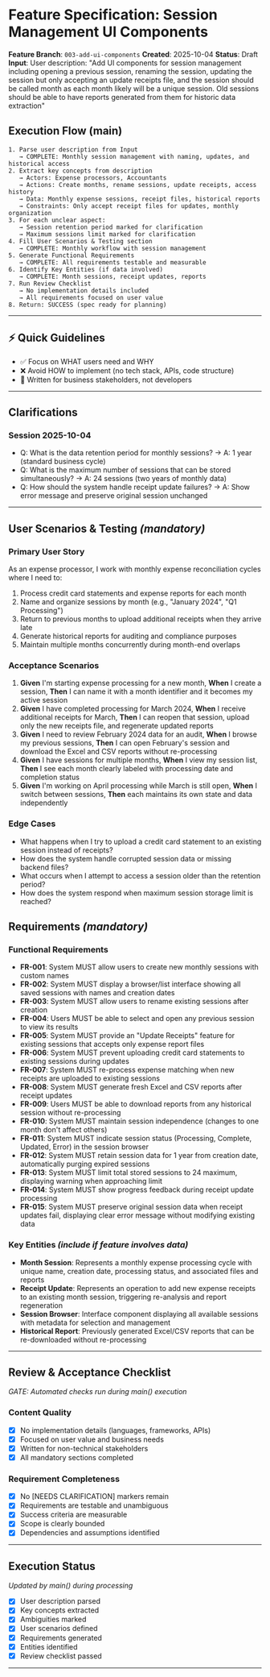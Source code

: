 # Feature Specification: Session Management UI Components

**Feature Branch**: `003-add-ui-components`
**Created**: 2025-10-04
**Status**: Draft
**Input**: User description: "Add UI components for session management including opening a previous session, renaming the session, updating the session but only accepting an update receipts file, and the session should be called month as each month likely will be a unique session.  Old sessions should be able to have reports generated from them for historic data extraction"

## Execution Flow (main)
```
1. Parse user description from Input
   → COMPLETE: Monthly session management with naming, updates, and historical access
2. Extract key concepts from description
   → Actors: Expense processors, Accountants
   → Actions: Create months, rename sessions, update receipts, access history
   → Data: Monthly expense sessions, receipt files, historical reports
   → Constraints: Only accept receipt files for updates, monthly organization
3. For each unclear aspect:
   → Session retention period marked for clarification
   → Maximum sessions limit marked for clarification
4. Fill User Scenarios & Testing section
   → COMPLETE: Monthly workflow with session management
5. Generate Functional Requirements
   → COMPLETE: All requirements testable and measurable
6. Identify Key Entities (if data involved)
   → COMPLETE: Month sessions, receipt updates, reports
7. Run Review Checklist
   → No implementation details included
   → All requirements focused on user value
8. Return: SUCCESS (spec ready for planning)
```

---

## ⚡ Quick Guidelines
- ✅ Focus on WHAT users need and WHY
- ❌ Avoid HOW to implement (no tech stack, APIs, code structure)
- 👥 Written for business stakeholders, not developers

---

## Clarifications

### Session 2025-10-04
- Q: What is the data retention period for monthly sessions? → A: 1 year (standard business cycle)
- Q: What is the maximum number of sessions that can be stored simultaneously? → A: 24 sessions (two years of monthly data)
- Q: How should the system handle receipt update failures? → A: Show error message and preserve original session unchanged

---

## User Scenarios & Testing *(mandatory)*

### Primary User Story
As an expense processor, I work with monthly expense reconciliation cycles where I need to:
1. Process credit card statements and expense reports for each month
2. Name and organize sessions by month (e.g., "January 2024", "Q1 Processing")
3. Return to previous months to upload additional receipts when they arrive late
4. Generate historical reports for auditing and compliance purposes
5. Maintain multiple months concurrently during month-end overlaps

### Acceptance Scenarios
1. **Given** I'm starting expense processing for a new month, **When** I create a session, **Then** I can name it with a month identifier and it becomes my active session
2. **Given** I have completed processing for March 2024, **When** I receive additional receipts for March, **Then** I can reopen that session, upload only the new receipts file, and regenerate updated reports
3. **Given** I need to review February 2024 data for an audit, **When** I browse my previous sessions, **Then** I can open February's session and download the Excel and CSV reports without re-processing
4. **Given** I have sessions for multiple months, **When** I view my session list, **Then** I see each month clearly labeled with processing date and completion status
5. **Given** I'm working on April processing while March is still open, **When** I switch between sessions, **Then** each maintains its own state and data independently

### Edge Cases
- What happens when I try to upload a credit card statement to an existing session instead of receipts?
- How does the system handle corrupted session data or missing backend files?
- What occurs when I attempt to access a session older than the retention period?
- How does the system respond when maximum session storage limit is reached?

## Requirements *(mandatory)*

### Functional Requirements
- **FR-001**: System MUST allow users to create new monthly sessions with custom names
- **FR-002**: System MUST display a browser/list interface showing all saved sessions with names and creation dates
- **FR-003**: System MUST allow users to rename existing sessions after creation
- **FR-004**: Users MUST be able to select and open any previous session to view its results
- **FR-005**: System MUST provide an "Update Receipts" feature for existing sessions that accepts only expense report files
- **FR-006**: System MUST prevent uploading credit card statements to existing sessions during updates
- **FR-007**: System MUST re-process expense matching when new receipts are uploaded to existing sessions
- **FR-008**: System MUST generate fresh Excel and CSV reports after receipt updates
- **FR-009**: Users MUST be able to download reports from any historical session without re-processing
- **FR-010**: System MUST maintain session independence (changes to one month don't affect others)
- **FR-011**: System MUST indicate session status (Processing, Complete, Updated, Error) in the session browser
- **FR-012**: System MUST retain session data for 1 year from creation date, automatically purging expired sessions
- **FR-013**: System MUST limit total stored sessions to 24 maximum, displaying warning when approaching limit
- **FR-014**: System MUST show progress feedback during receipt update processing
- **FR-015**: System MUST preserve original session data when receipt updates fail, displaying clear error message without modifying existing data

### Key Entities *(include if feature involves data)*
- **Month Session**: Represents a monthly expense processing cycle with unique name, creation date, processing status, and associated files and reports
- **Receipt Update**: Represents an operation to add new expense receipts to an existing month session, triggering re-analysis and report regeneration
- **Session Browser**: Interface component displaying all available sessions with metadata for selection and management
- **Historical Report**: Previously generated Excel/CSV reports that can be re-downloaded without re-processing

---

## Review & Acceptance Checklist
*GATE: Automated checks run during main() execution*

### Content Quality
- [x] No implementation details (languages, frameworks, APIs)
- [x] Focused on user value and business needs
- [x] Written for non-technical stakeholders
- [x] All mandatory sections completed

### Requirement Completeness
- [x] No [NEEDS CLARIFICATION] markers remain
- [x] Requirements are testable and unambiguous
- [x] Success criteria are measurable
- [x] Scope is clearly bounded
- [x] Dependencies and assumptions identified

---

## Execution Status
*Updated by main() during processing*

- [x] User description parsed
- [x] Key concepts extracted
- [x] Ambiguities marked
- [x] User scenarios defined
- [x] Requirements generated
- [x] Entities identified
- [x] Review checklist passed

---